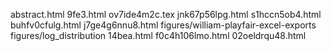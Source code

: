 abstract.html
9fe3.html
ov7ide4m2c.tex
jnk67p56lpg.html
s1hccn5ob4.html
buhfv0cfulg.html
j7ge4g6nnu8.html
figures/william-playfair-excel-exports
figures/log_distribution
14bea.html
f0c4h106lmo.html
02oeldrqu48.html